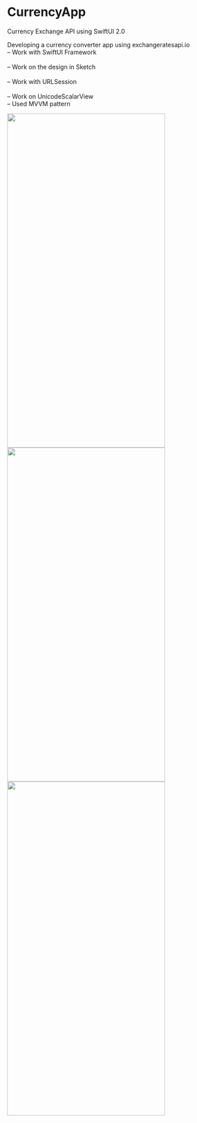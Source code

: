 # CurrencyApp
Currency Exchange API using SwiftUI 2.0

Developing a currency converter app using exchangeratesapi.io</br> 
– Work with SwiftUI Framework</br>  
– Work on the design in Sketch</br>  
– Work with URLSession</br>  
– Work on UnicodeScalarView</br> 
– Used MVVM pattern</br> 


<img src="https://user-images.githubusercontent.com/44450208/130803644-1a779b2a-cdfb-4988-b2f3-b287209b877d.png" width="365" height="770" /> 
<img src="https://user-images.githubusercontent.com/44450208/130803749-431da2aa-69d9-4bc6-9dd9-802697cc780b.png" width="365" height="770" /> 
<img src="https://user-images.githubusercontent.com/44450208/130803836-a316df60-d9b5-46c3-8e44-e3d5a38789cb.png" width="365" height="770" /> 

